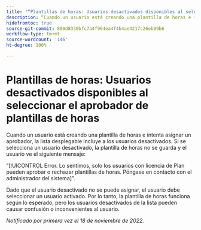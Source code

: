 ```yaml
---
title: '“Plantillas de horas: Usuarios desactivados disponibles al seleccionar el aprobador de plantillas de horas”'
description: “Cuando un usuario está creando una plantilla de horas e intenta asignar un aprobador, la lista desplegable incluye a los usuarios desactivados. Si se selecciona un usuario desactivado, la plantilla de horas no se guarda y el usuario ve un mensaje de error”.
hidefromtoc: true
source-git-commit: 800d8330bfc7a4f964ea4f4b4ae4217c26eb09b6
workflow-type: tm+mt
source-wordcount: '146'
ht-degree: 100%

---
```



# Plantillas de horas: Usuarios desactivados disponibles al seleccionar el aprobador de plantillas de horas

<!--
>[!NOTE]
>
>This issue was fixed on December 1, 2022.
-->

Cuando un usuario está creando una plantilla de horas e intenta asignar un aprobador, la lista desplegable incluye a los usuarios desactivados. Si se selecciona un usuario desactivado, la plantilla de horas no se guarda y el usuario ve el siguiente mensaje:

“[!UICONTROL Error. Lo sentimos, solo los usuarios con licencia de Plan pueden aprobar o rechazar plantillas de horas. Póngase en contacto con el administrador del sistema]”.

Dado que el usuario desactivado no se puede asignar, el usuario debe seleccionar un usuario activado. Por lo tanto, la plantilla de horas funciona según lo esperado, pero los usuarios desactivados de la lista pueden causar confusión o inconvenientes al usuario.

_Notificado por primera vez el 18 de noviembre de 2022._


